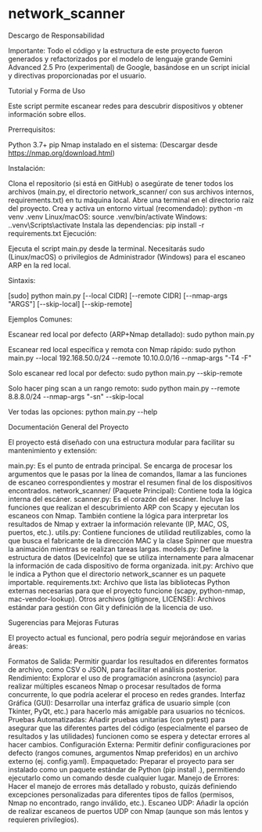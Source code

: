 # network_scanner

Descargo de Responsabilidad

Importante: Todo el código y la estructura de este proyecto fueron generados y refactorizados por el modelo de lenguaje grande Gemini Advanced 2.5 Pro (experimental) de Google, basándose en un script inicial y directivas proporcionadas por el usuario.

Tutorial y Forma de Uso

Este script permite escanear redes para descubrir dispositivos y obtener información sobre ellos.

Prerrequisitos:

Python 3.7+
pip
Nmap instalado en el sistema: (Descargar desde https://nmap.org/download.html)

Instalación:

Clona el repositorio (si está en GitHub) o asegúrate de tener todos los archivos (main.py, el directorio network_scanner/ con sus archivos internos, requirements.txt) en tu máquina local.
Abre una terminal en el directorio raíz del proyecto.
Crea y activa un entorno virtual (recomendado): python -m venv .venv
Linux/macOS:
source .venv/bin/activate
Windows:
..venv\Scripts\activate
Instala las dependencias: pip install -r requirements.txt
Ejecución:

Ejecuta el script main.py desde la terminal. Necesitarás sudo (Linux/macOS) o privilegios de Administrador (Windows) para el escaneo ARP en la red local.

Sintaxis:

[sudo] python main.py [--local CIDR] [--remote CIDR] [--nmap-args "ARGS"] [--skip-local] [--skip-remote]

Ejemplos Comunes:

Escanear red local por defecto (ARP+Nmap detallado):
sudo python main.py

Escanear red local específica y remota con Nmap rápido:
sudo python main.py --local 192.168.50.0/24 --remote 10.10.0.0/16 --nmap-args "-T4 -F"

Solo escanear red local por defecto:
sudo python main.py --skip-remote

Solo hacer ping scan a un rango remoto:
sudo python main.py --remote 8.8.8.0/24 --nmap-args "-sn" --skip-local

Ver todas las opciones:
python main.py --help

Documentación General del Proyecto

El proyecto está diseñado con una estructura modular para facilitar su mantenimiento y extensión:

main.py: Es el punto de entrada principal. Se encarga de procesar los argumentos que le pasas por la línea de comandos, llamar a las funciones de escaneo correspondientes y mostrar el resumen final de los dispositivos encontrados.
network_scanner/ (Paquete Principal): Contiene toda la lógica interna del escáner.
scanner.py: Es el corazón del escáner. Incluye las funciones que realizan el descubrimiento ARP con Scapy y ejecutan los escaneos con Nmap. También contiene la lógica para interpretar los resultados de Nmap y extraer la información relevante (IP, MAC, OS, puertos, etc.).
utils.py: Contiene funciones de utilidad reutilizables, como la que busca el fabricante de la dirección MAC y la clase Spinner que muestra la animación mientras se realizan tareas largas.
models.py: Define la estructura de datos (DeviceInfo) que se utiliza internamente para almacenar la información de cada dispositivo de forma organizada.
init.py: Archivo que le indica a Python que el directorio network_scanner es un paquete importable.
requirements.txt: Archivo que lista las bibliotecas Python externas necesarias para que el proyecto funcione (scapy, python-nmap, mac-vendor-lookup).
Otros archivos (gitignore, LICENSE): Archivos estándar para gestión con Git y definición de la licencia de uso.

Sugerencias para Mejoras Futuras

El proyecto actual es funcional, pero podría seguir mejorándose en varias áreas:

Formatos de Salida: Permitir guardar los resultados en diferentes formatos de archivo, como CSV o JSON, para facilitar el análisis posterior.
Rendimiento: Explorar el uso de programación asíncrona (asyncio) para realizar múltiples escaneos Nmap o procesar resultados de forma concurrente, lo que podría acelerar el proceso en redes grandes.
Interfaz Gráfica (GUI): Desarrollar una interfaz gráfica de usuario simple (con Tkinter, PyQt, etc.) para hacerlo más amigable para usuarios no técnicos.
Pruebas Automatizadas: Añadir pruebas unitarias (con pytest) para asegurar que las diferentes partes del código (especialmente el parseo de resultados y las utilidades) funcionen como se espera y detectar errores al hacer cambios.
Configuración Externa: Permitir definir configuraciones por defecto (rangos comunes, argumentos Nmap preferidos) en un archivo externo (ej. config.yaml).
Empaquetado: Preparar el proyecto para ser instalado como un paquete estándar de Python (pip install .), permitiendo ejecutarlo como un comando desde cualquier lugar.
Manejo de Errores: Hacer el manejo de errores más detallado y robusto, quizás definiendo excepciones personalizadas para diferentes tipos de fallos (permisos, Nmap no encontrado, rango inválido, etc.).
Escaneo UDP: Añadir la opción de realizar escaneos de puertos UDP con Nmap (aunque son más lentos y requieren privilegios).
